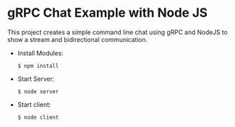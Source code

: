 <!--
 * @Author: Nathaniel
 * @Date: 2020-12-27 11:30:08
-->
# gRPC Chat Example with Node JS

This project creates a simple command line chat using gRPC and NodeJS to show a stream and bidirectional communication.

- Install Modules:

    ``$ npm install``

- Start Server:

    ``$ node server``

- Start client:

    ``$ node client``
